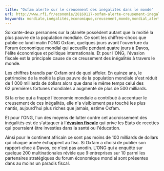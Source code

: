 ```yaml
---
title: "Oxfam alerte sur le creusement des inégalités dans le monde"
url: http://www.rfi.fr/economie/20160117-oxfam-alerte-creusement-inegalites-monde-ong-riches-pauvres
keywords: mondiale,inégalités,économique,creusement,monde,mondial,alerte,population,pauvre,long,milliards,oxfam,moitié
---
```

Soixante-deux personnes sur la planète possèdent autant que la moitié la plus pauvre de la population mondiale. Ce sont les chiffres-chocs que publie ce lundi matin l\'ONG Oxfam, quelques jours avant l\'ouverture du Forum économique mondial qui accueille pendant quatre jours à Davos, l\'élite économique et politique internationale. Et pour l\'ONG, l\'évasion fiscale est la principale cause de ce creusement des inégalités à travers le monde.

Les chiffres brandis par Oxfam ont de quoi affoler. En quinze ans, le patrimoine de la moitié la plus pauvre de la population mondiale s\'est réduit de 1 000 milliards de dollars alors que dans le même temps celui des 62 premières fortunes mondiales a augmenté de plus de 500 milliards.

Si la crise qui a frappé l\'économie mondiale a contribué à accentuer le creusement de ces inégalités, elle n\'a visiblement pas touché les plus nantis, aujourd\'hui plus riches que jamais, estime Oxfam.

Et pour l\'ONG, l\'un des moyens de lutter contre cet accroissement des inégalités est de s\'attaquer à l\'[**évasion fiscale**](http://www.rfi.fr/economie/20151221-paradis-fiscaux-france-revoit-liste-noire-iles-vierges-montserrat) qui prive les Etats de recettes qui pourraient être investies dans la santé ou l\'éducation.

Ainsi pour le continent africain ce sont pas moins de 100 milliards de dollars qui chaque année échappent au fisc. Si Oxfam a choisi de publier son rapport-choc à Davos, ce n\'est pas anodin. L\'ONG qui a enquêté sur quelque 200 multinationales révèle que 9 entreprises sur 10 parmi les partenaires stratégiques du forum économique mondial sont présentes dans au moins un paradis fiscal.
